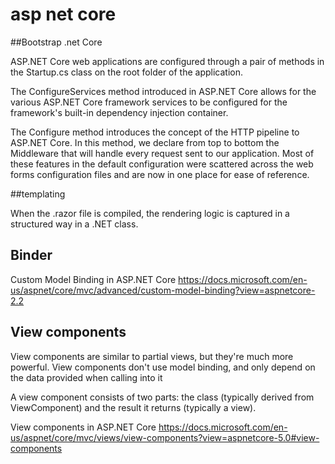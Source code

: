# asp net core

##Bootstrap  .net Core

ASP.NET Core web applications are configured through a pair of methods in the Startup.cs class on the root folder of the application.

The ConfigureServices method introduced in ASP.NET Core allows for the various ASP.NET Core framework services to be configured for the framework's built-in dependency injection container.


The Configure method introduces the concept of the HTTP pipeline to ASP.NET Core. In this method, we declare from top to bottom the Middleware that will handle every request sent to our application. Most of these features in the default configuration were scattered across the web forms configuration files and are now in one place for ease of reference.  


##templating 

 When the .razor file is compiled, the rendering logic is captured in a structured way in a .NET class. 
 
## Binder

Custom Model Binding in ASP.NET Core
https://docs.microsoft.com/en-us/aspnet/core/mvc/advanced/custom-model-binding?view=aspnetcore-2.2
 
 
## View components

View components are similar to partial views, but they're much more powerful. View components don't use model binding, and only depend on the data provided when calling into it

A view component consists of two parts: the class (typically derived from ViewComponent) and the result it returns (typically a view).

View components in ASP.NET Core
https://docs.microsoft.com/en-us/aspnet/core/mvc/views/view-components?view=aspnetcore-5.0#view-components 